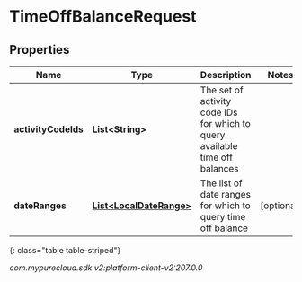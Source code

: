 # TimeOffBalanceRequest


## Properties

| Name | Type | Description | Notes |
| ------------ | ------------- | ------------- | ------------- |
| **activityCodeIds** | **List&lt;String&gt;** | The set of activity code IDs for which to query available time off balances |  |
| **dateRanges** | [**List&lt;LocalDateRange&gt;**](LocalDateRange) | The list of date ranges for which to query time off balance |  [optional] |
{: class="table table-striped"}




_com.mypurecloud.sdk.v2:platform-client-v2:207.0.0_
